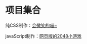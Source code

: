 # 项目集合
<p>纯CSS制作：<a href="https://amberwenhua.github.io/smileCat/">会微笑的喵~</a></p>
<p>javaScript制作：<a href="https://amberwenhua.github.io/AmberWenhua/">网页版的2048小游戏

